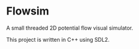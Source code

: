 # Flowsim
A small threaded 2D potential flow visual simulator.

This project is written in C++ using SDL2.
